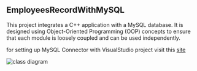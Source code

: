 ## EmployeesRecordWithMySQL

This project integrates a C++ application with a MySQL database. It is designed using Object-Oriented Programming (OOP) concepts to ensure that each module is loosely coupled and can be used independently.

for setting up MySQL Connector with VisualStudio project visit this [site](https://www.geeksforgeeks.org/how-to-setup-mysql-database-in-visual-studio-2022-for-a-cpp-application/)

![class diagram](https://i.ibb.co/WPvSm7B/Class-Diagram1.jpg)